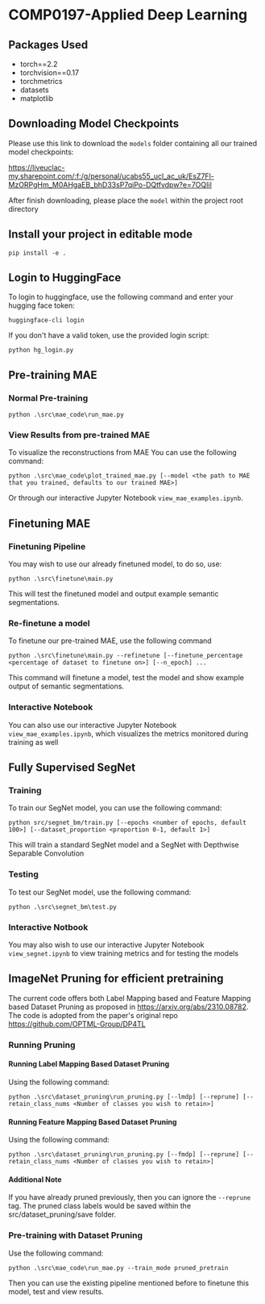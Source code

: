 # COMP0197-Applied Deep Learning

## Packages Used
- torch==2.2
- torchvision==0.17
- torchmetrics
- datasets
- matplotlib

## Downloading Model Checkpoints
Please use this link to download the ```models``` folder containing all our trained model checkpoints:

https://liveuclac-my.sharepoint.com/:f:/g/personal/ucabs55_ucl_ac_uk/EsZ7Fl-MzORPgHm_M0AHgaEB_bhD33sP7qiPo-DQtfvdpw?e=7OQIil

After finish downloading, please place the ```model``` within the project root directory


## Install your project in editable mode
```
pip install -e .
```

## Login to HuggingFace
To login to huggingface, use the following command and enter your hugging face token:
```
huggingface-cli login
```

If you don't have a valid token, use the provided login script:
```
python hg_login.py
```

## Pre-training MAE

### Normal Pre-training
```
python .\src\mae_code\run_mae.py
```

### View Results from pre-trained MAE
To visualize the reconstructions from MAE You can use the following command:
```
python .\src\mae_code\plot_trained_mae.py [--model <the path to MAE that you trained, defaults to our trained MAE>]
```

Or through our interactive Jupyter Notebook ```view_mae_examples.ipynb```.


## Finetuning MAE

### Finetuning Pipeline
You may wish to use our already finetuned model, to do so, use:
```
python .\src\finetune\main.py
```
This will test the finetuned model and output example semantic segmentations.

### Re-finetune a model
To finetune our pre-trained MAE, use the following command
```
python .\src\finetune\main.py --refinetune [--finetune_percentage <percentage of dataset to finetune on>] [--n_epoch] ...
```
This command will finetune a model, test the model and show example output of semantic segmentations.

### Interactive Notebook

You can also use our interactive Jupyter Notebook ```view_mae_examples.ipynb```, which visualizes the metrics monitored during training as well


## Fully Supervised SegNet

### Training
To train our SegNet model, you can use the following command:
```
python src/segnet_bm/train.py [--epochs <number of epochs, default 100>] [--dataset_proportion <proportion 0-1, default 1>]
```
This will train a standard SegNet model and a SegNet with Depthwise Separable Convolution

### Testing
To test our SegNet model, use the following command:
```
python .\src\segnet_bm\test.py
```


### Interactive Notbook
You may also wish to use our interactive Jupyter Notebook ```view_segnet.ipynb``` to view training metrics and for testing the models



## ImageNet Pruning for efficient pretraining

The current code offers both Label Mapping based and Feature Mapping based Dataset Pruning as proposed in https://arxiv.org/abs/2310.08782. The code is adopted from the paper's original repo https://github.com/OPTML-Group/DP4TL 

### Running Pruning

#### Running Label Mapping Based Dataset Pruning
Using the following command:
```
python .\src\dataset_pruning\run_pruning.py [--lmdp] [--reprune] [--retain_class_nums <Number of classes you wish to retain>]
```

#### Running Feature Mapping Based Dataset Pruning
Using the following command:
```
python .\src\dataset_pruning\run_pruning.py [--fmdp] [--reprune] [--retain_class_nums <Number of classes you wish to retain>]
```

#### Additional Note

If you have already pruned previously, then you can ignore the ```--reprune``` tag. The pruned class labels would be saved within the src/dataset_pruning/save folder.


### Pre-training with Dataset Pruning
Use the following command:
```
python .\src\mae_code\run_mae.py --train_mode pruned_pretrain
```
Then you can use the existing pipeline mentioned before to finetune this model, test and view results.
